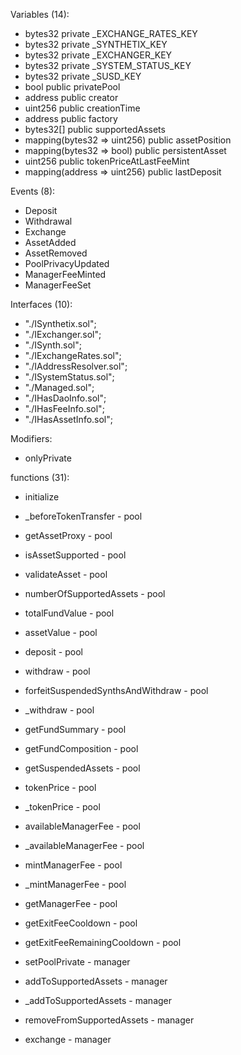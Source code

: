 Variables (14):
- bytes32 private _EXCHANGE_RATES_KEY
- bytes32 private _SYNTHETIX_KEY
- bytes32 private _EXCHANGER_KEY
- bytes32 private _SYSTEM_STATUS_KEY
- bytes32 private _SUSD_KEY
- bool public privatePool
- address public creator
- uint256 public creationTime
- address public factory
- bytes32[] public supportedAssets
- mapping(bytes32 => uint256) public assetPosition
- mapping(bytes32 => bool) public persistentAsset
- uint256 public tokenPriceAtLastFeeMint
- mapping(address => uint256) public lastDeposit

Events (8):
- Deposit
- Withdrawal
- Exchange
- AssetAdded
- AssetRemoved
- PoolPrivacyUpdated
- ManagerFeeMinted
- ManagerFeeSet

Interfaces (10):
- "./ISynthetix.sol";
- "./IExchanger.sol";
- "./ISynth.sol";
- "./IExchangeRates.sol";
- "./IAddressResolver.sol";
- "./ISystemStatus.sol";
- "./Managed.sol";
- "./IHasDaoInfo.sol";
- "./IHasFeeInfo.sol";
- "./IHasAssetInfo.sol";

Modifiers:
- onlyPrivate

functions (31):
- initialize
- _beforeTokenTransfer - pool
- getAssetProxy - pool
- isAssetSupported - pool
- validateAsset - pool
- numberOfSupportedAssets - pool
- totalFundValue - pool
- assetValue - pool
- deposit - pool
- withdraw - pool
- forfeitSuspendedSynthsAndWithdraw - pool
- _withdraw - pool
- getFundSummary - pool
- getFundComposition - pool
- getSuspendedAssets - pool
- tokenPrice - pool
- _tokenPrice - pool
- availableManagerFee - pool
- _availableManagerFee - pool
- mintManagerFee - pool
- _mintManagerFee - pool
- getManagerFee - pool
- getExitFeeCooldown - pool
- getExitFeeRemainingCooldown - pool

- setPoolPrivate - manager
- addToSupportedAssets - manager
- _addToSupportedAssets - manager
- removeFromSupportedAssets - manager
- exchange - manager
